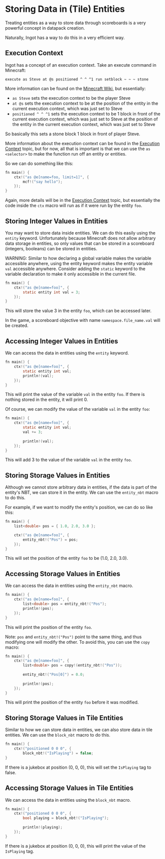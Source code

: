 # Storing Data in (Tile) Entities

Treating entities as a way to store data through scoreboards is a very powerful concept in datapack creation.

Naturally, Ingot has a way to do this in a very efficient way.

## Execution Context

Ingot has a concept of an execution context. Take an execute command in Minecraft:

```
execute as Steve at @s positioned ^ ^ ^1 run setblock ~ ~ ~ stone
```

More information can be found on the [Minecraft Wiki](https://minecraft.wiki/w/Commands/execute), but essentially:

* `as Steve` sets the execution context to be the player Steve
* `at @s` sets the execution context to be at the position of the entity in the current execution context, which was just set to Steve
* `positioned ^ ^ ^1` sets the execution context to be 1 block in front of the current execution context, which was just set to Steve at the position of the entity in the current execution context, which was just set to Steve

So basically this sets a stone block 1 block in front of player Steve.

More information about the execution context can be found in the [Execution Context](Execution-Context.md) topic, but for now, all that is important is that we can use the `as <selector>` to make the function run off an entity or entities.

So we can do something like this:

```C
fn main() {
    ctx!("as @e[name=foo, limit=1]", {
        mcf!("say hello");
    });
}
```

Again, more details will be in the [Execution Context](Execution-Context.md) topic, but essentially the code inside the `ctx` macro will run as if it were run by the entity `foo`.

## Storing Integer Values in Entities

You may want to store data inside entities. We can do this easily using the `entity` keyword. Unfortunately because Minecraft does not allow arbitrary data storage in entities, so only values that can be stored in a scoreboard (integers, booleans) can be stored in entities.

WARNING: Similar to how declaring a global variable makes the variable accessible anywhere, using the entity keyword makes the entity variable `val` accessible anywhere. Consider adding the `static` keyword to the variable declaration to make it only accessible in the current file.

```C
fn main() {
    ctx!("as @e[name=foo]", {
        static entity int val = 3;
    });
}
```

This will store the value 3 in the entity `foo`, which can be accessed later.

In the game, a scoreboard objective with name `namespace.file_name.val` will be created.

## Accessing Integer Values in Entities

We can access the data in entities using the `entity` keyword.

```C
fn main() {
    ctx!("as @e[name=foo]", {
        static entity int val;
        println!(val);
    });
}
```

This will print the value of the variable `val` in the entity `foo`. If there is nothing stored in the entity, it will print 0.

Of course, we can modify the value of the variable `val` in the entity `foo`:

```C
fn main() {
    ctx!("as @e[name=foo]", {
        static entity int val;
        val += 3;
        
        println!(val);
    });
}
```

This will add 3 to the value of the variable `val` in the entity `foo`.

## Storing Storage Values in Entities

Although we cannot store arbitrary data in entities, if the data is part of the entity's NBT, we can store it in the entity. We can use the `entity_nbt` macro to do this.

For example, if we want to modify the entity's position, we can do so like this:

```C
fn main() {
    list<double> pos = { 1.0, 2.0, 3.0 };

    ctx!("as @e[name=foo]", {
        entity_nbt!("Pos") = pos;
    });
}
```

This will set the position of the entity `foo` to be (1.0, 2.0, 3.0).

## Accessing Storage Values in Entities

We can access the data in entities using the `entity_nbt` macro.

```C
fn main() {
    ctx!("as @e[name=foo]", {
        list<double> pos = entity_nbt!("Pos");
        println!(pos);
    });
}
```

This will print the position of the entity `foo`.

Note: `pos` and `entity_nbt!("Pos")` point to the same thing, and thus modifying one will modify the other. To avoid this, you can use the `copy` macro:

```C
fn main() {
    ctx!("as @e[name=foo]", {
        list<double> pos = copy!(entity_nbt!("Pos"));
        
        entity_nbt!("Pos[0]") = 0.0;
        
        println!(pos);
    });
}
```

This will print the position of the entity `foo` before it was modified.

## Storing Storage Values in Tile Entities

Similar to how we can store data in entities, we can also store data in tile entities. We can use the `block_nbt` macro to do this.

```C
fn main() {
    ctx!("positioned 0 0 0", {
        block_nbt!("IsPlaying") = false;
}
```

If there is a jukebox at position (0, 0, 0), this will set the `IsPlaying` tag to false.

## Accessing Storage Values in Tile Entities

We can access the data in entities using the `block_nbt` macro.

```C
fn main() {
    ctx!("positioned 0 0 0", {
        bool playing = block_nbt!("IsPlaying");
        
        println!(playing);
    });
}
```

If there is a jukebox at position (0, 0, 0), this will print the value of the `IsPlaying` tag.
